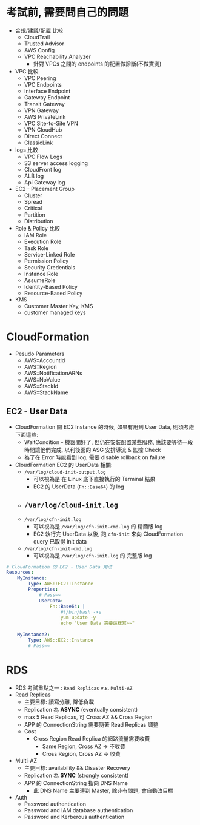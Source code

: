 
# 考試前, 需要問自己的問題

- 合規/建議/配置 比較
    - CloudTrail
    - Trusted Advisor
    - AWS Config
    - VPC Reachability Analyzer
        - 針對 VPCs 之間的 endpoints 的配置做診斷(不做實測)
- VPC 比較
    - VPC Peering
    - VPC Endpoints
    - Interface Endpoint
    - Gateway Endpoint
    - Transit Gateway
    - VPN Gateway
    - AWS PrivateLink
    - VPC Site-to-Site VPN
    - VPN CloudHub
    - Direct Connect
    - ClassicLink
- logs 比較
    - VPC Flow Logs
    - S3 server access logging
    - CloudFront log
    - ALB log
    - Api Gateway log
- EC2 - Placement Group
    - Cluster
    - Spread
    - Critical
    - Partition
    - Distribution
- Role & Policy 比較
    - IAM Role
    - Execution Role
    - Task Role
    - Service-Linked Role
    - Permission Policy
    - Security Credentials
    - Instance Role
    - AssumeRole
    - Identity-Based Policy
    - Resource-Based Policy
- KMS
    - Customer Master Key, KMS
    - customer managed keys


# CloudFormation

- Pesudo Parameters
    - AWS::AccountId
    - AWS::Region
    - AWS::NotificationARNs
    - AWS::NoValue
    - AWS::StackId
    - AWS::StackName


## EC2 - User Data

- CloudFormation 開 EC2 Instance 的時候, 如果有用到 User Data, 則須考慮下面這些:
    - WaitCondition - 機器開好了, 但仍在安裝配置某些服務, 應該要等待一段時間讓他們完成, 以利後面的 ASG 安排導流 & 監控 Check
    - 為了在 Error 時能看到 log, 需要 disable rollback on failure
- CloudFormation EC2 的 UserData 相關:
    - `/var/log/cloud-init-output.log`
        - 可以視為是 在 Linux 底下直接執行的 Terminal 結果
        - EC2 的 UserData (`Fn::Base64`) 的 log
    - `/var/log/cloud-init.log`
        - 
    - `/var/log/cfn-init.log`
        - 可以視為是 `/var/log/cfn-init-cmd.log` 的 精簡版 log
        - EC2 執行完 UserData 以後, 跑 `cfn-init` 來向 CloudFormation query 已取得 init data
    - `/var/log/cfn-init-cmd.log`
        - 可以視為是 `/var/log/cfn-init.log` 的 完整版 log


```yaml
# CloudFormation 的 EC2 - User Data 用法
Resources:
    MyInstance:
        Type: AWS::EC2::Instance
        Properties:
            # Pass~~
            UserData:
                Fn::Base64: |
                    #!/bin/bash -xe
                    yum update -y
                    echo "User Data 需要這樣寫~~"
    
    MyInstance2:
        Type: AWS::EC2::Instance
        # Pass~~
```


# RDS

- RDS 考試重點之一 : `Read Replicas` v.s. `Multi-AZ`
- Read Replicas
    - 主要目標: 讀寫分離, 降低負載
    - Replication 為 **ASYNC** (eventually consistent)
    - max 5 Read Replicas, 可 Cross AZ && Cross Region
    - APP 的 ConnectionString 需要隨著 Read Replicas 調整
    - Cost
        - Cross Region Read Replica 的網路流量需要收費
            - Same Region, Cross AZ -> 不收費
            - Cross Region, Cross AZ -> 收費
- Multi-AZ
    - 主要目標: availability && Disaster Recovery
    - Replication 為 **SYNC** (strongly consistent)
    - APP 的 ConnectionString 指向 DNS Name
        - 此 DNS Name 主要連到 Master, 除非有問題, 會自動改目標
- Auth
    - Password authentication
    - Password and IAM database authentication
    - Password and Kerberous authentication
